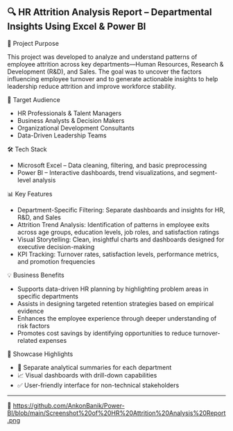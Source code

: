 
## 🔍 HR Attrition Analysis Report – Departmental Insights Using Excel & Power BI

 📌 Project Purpose

This project was developed to analyze and understand patterns of employee attrition across key departments—Human Resources, Research & Development (R\&D), and Sales. The goal was to uncover the factors influencing employee turnover and to generate actionable insights to help leadership reduce attrition and improve workforce stability.

 🎯 Target Audience

* HR Professionals & Talent Managers
* Business Analysts & Decision Makers
* Organizational Development Consultants
* Data-Driven Leadership Teams

 🛠 Tech Stack

* Microsoft Excel – Data cleaning, filtering, and basic preprocessing
* Power BI – Interactive dashboards, trend visualizations, and segment-level analysis

 📊 Key Features

* Department-Specific Filtering: Separate dashboards and insights for HR, R\&D, and Sales
* Attrition Trend Analysis: Identification of patterns in employee exits across age groups, education levels, job roles, and satisfaction ratings
* Visual Storytelling: Clean, insightful charts and dashboards designed for executive decision-making
* KPI Tracking: Turnover rates, satisfaction levels, performance metrics, and promotion frequencies

 💡 Business Benefits

* Supports data-driven HR planning by highlighting problem areas in specific departments
* Assists in designing targeted retention strategies based on empirical evidence
* Enhances the employee experience through deeper understanding of risk factors
* Promotes cost savings by identifying opportunities to reduce turnover-related expenses

 📌 Showcase Highlights

* 📁 Separate analytical summaries for each department
* 📈 Visual dashboards with drill-down capabilities
* ✅ User-friendly interface for non-technical stakeholders

---

🔗 https://github.com/AnkonBanik/Power-BI/blob/main/Screenshot%20of%20HR%20Attrition%20Analysis%20Report.png



